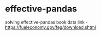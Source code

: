 # effective-pandas
solving effective-pandas book
data link - https://fueleconomy.gov/feg/download.shtml
